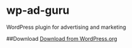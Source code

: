 # wp-ad-guru
WordPress plugin for advertising and marketing

##Download 
[Download from WordPress.org](https://wordpress.org/plugins/wp-ad-guru/)

